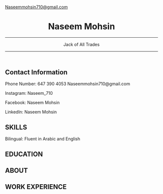 Naseemmohsin710@gmail.com

<HTML>
<head>
    <link href="style.css" rel="stylesheet">
    
 </head>
 <body>
		<header id="header">
             <!-- resume header with your name and title -->
			    <h1>Naseem Mohsin</h1>
			    <hr>
			    Jack of All Trades
			    <hr>
        </header>
		<main>
                <article id="mainLeft">
                    <section>
                            <h2>Contact Information</h2>
                            <!-- contact info including social media -->
					<section>
                    <p> Phone Number: 647 390 4053 
Naseemmohsin710@gmail.com
			<p> Instagram: Naseem_710
		    <p> Facebook: Naseem Mohsin
			</p> LinkedIn: Naseem Mohsin
					</section>
                    <h2>SKILLS</h2>
					    <!-- your skills -->
				    </p> Bilingual: Fluent in Arabic and English
			    	<section>   
                            <h2>EDUCATION</h2>
					    <!-- your education -->
				    </section> 
                </article>
			<article id="mainRight">
				<section>
					<h2>ABOUT</h2>
					<!-- about you -->
				</section>
				<section>
					<h2>WORK EXPERIENCE</h2>
					<!-- your work experience -->
				</section>
            </article>
		</main>
	</body>
</html>
